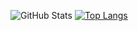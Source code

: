 ![GitHub Stats](https://github-readme-stats.vercel.app/api?username=Omskka&theme=tokyonight)
[![Top Langs](https://github-readme-stats.vercel.app/api/top-langs/?username=mcakay&layout=compact&theme=tokyonight)](https://github.com/Omskka)
